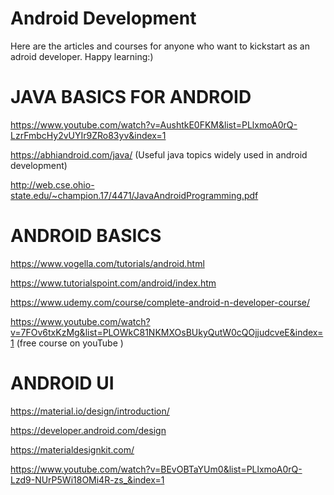 # Android Development
Here are the articles and courses for anyone who want to kickstart as an adroid developer. Happy learning:) 

# JAVA BASICS FOR ANDROID
https://www.youtube.com/watch?v=AushtkE0FKM&list=PLlxmoA0rQ-LzrFmbcHy2vUYIr9ZRo83yv&index=1

https://abhiandroid.com/java/  (Useful java topics widely used in android development) 

http://web.cse.ohio-state.edu/~champion.17/4471/JavaAndroidProgramming.pdf

# ANDROID BASICS
https://www.vogella.com/tutorials/android.html

https://www.tutorialspoint.com/android/index.htm

https://www.udemy.com/course/complete-android-n-developer-course/

https://www.youtube.com/watch?v=7FOv6txKzMg&list=PLOWkC81NKMXOsBUkyQutW0cQOjjudcveE&index=1  (free course on youTube )

# ANDROID UI
https://material.io/design/introduction/

https://developer.android.com/design

https://materialdesignkit.com/

https://www.youtube.com/watch?v=BEvOBTaYUm0&list=PLlxmoA0rQ-Lzd9-NUrP5Wi18OMi4R-zs_&index=1
